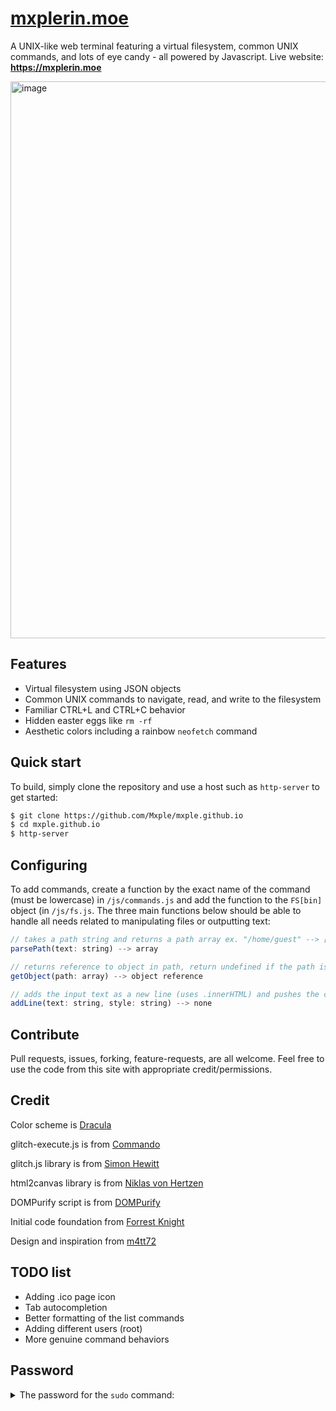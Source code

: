 # [mxplerin.moe](https://mxplerin.moe)
A UNIX-like web terminal featuring a virtual filesystem, common UNIX commands, and lots of eye candy - all powered by Javascript. Live website: **https://mxplerin.moe**

<img width="891" alt="image" src="https://user-images.githubusercontent.com/83033020/178197985-24935553-e077-423c-be28-9fb3f7843de9.png">

## Features
- Virtual filesystem using JSON objects
- Common UNIX commands to navigate, read, and write to the filesystem
- Familiar CTRL+L and CTRL+C behavior
- Hidden easter eggs like `rm -rf`
- Aesthetic colors including a rainbow `neofetch` command

## Quick start
To build, simply clone the repository and use a host such as `http-server` to get started:
```zsh
$ git clone https://github.com/Mxple/mxple.github.io
$ cd mxple.github.io
$ http-server
```

## Configuring
To add commands, create a function by the exact name of the command (must be lowercase) in `/js/commands.js` and add the function to the `FS[bin]` object (in `/js/fs.js`. The three main functions below should be able to handle all needs related to manipulating files or outputting text:
```js
// takes a path string and returns a path array ex. "/home/guest" --> ["home","guest"]
parsePath(text: string) --> array

// returns reference to object in path, return undefined if the path is invalid
getObject(path: array) --> object reference

// adds the input text as a new line (uses .innerHTML) and pushes the command prompt down
addLine(text: string, style: string) --> none
```

## Contribute
Pull requests, issues, forking, feature-requests, are all welcome. Feel free to use the code from this site with appropriate credit/permissions.

## Credit
Color scheme is [Dracula](https://github.com/dracula/dracula-theme)

glitch-execute.js is from [Commando](https://github.com/commodo/glitch-animation-effect)

glitch.js library is from [Simon Hewitt](https://github.com/sjhewitt/glitch.js)

html2canvas library is from [Niklas von Hertzen](https://github.com/niklasvh/html2canvas)

DOMPurify script is from [DOMPurify](https://github.com/cure53/DOMPurify)

Initial code foundation from [Forrest Knight](https://github.com/ForrestKnight)

Design and inspiration from [m4tt72](https://github.com/m4tt72/terminal)

## TODO list
- Adding .ico page icon
- Tab autocompletion
- Better formatting of the list commands
- Adding different users (root)
- More genuine command behaviors 

## Password
<details> 
  <summary>The password for the <code>sudo</code> command: </summary>
   strawberry 
</details>
